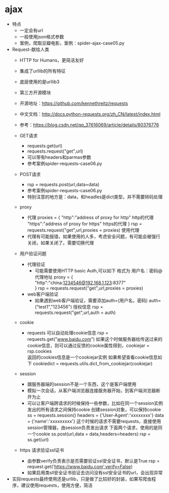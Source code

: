 # ajax
* 特点
    * 一定会有url
    * 一般使用json格式参数
    * 案例，爬取豆瓣电影，案例：spider-ajax-case05.py
* Request-献给人类
    * HTTP for Humans，更简洁友好
    * 集成了urllib的所有特征
    * 底层使用的是urllib3
    * 第三方开源模块
    * 开源地址：https://github.com/kennethreitz/requests
    * 中文文档：http://docs.python-requests.org/zh_CN/latest/index.html
    * 参考：https://blog.csdn.net/qq_37616069/article/details/80376776
    * GET请求
        * requests.get(url)
        * requests.request("get",url)
        * 可以带有headers和parmas参数
        * 参考案例spider-requests-case06.py
    * POST请求
        * rsp = requests.post(url,data=data)
        * 参考案例spider-requests-case06.py
        * 特别注意的地方是：data，和headles是dict类型，并不需要转码处理
    * proxy
        * 代理
            proxies = {
                "http":"address of proxy for http" http的代理
                "https":"address of proxy for https" https的代理
            }
            rsp = requests.request("get",url,proxies = proxies) 使用代理
        * 代理有可能报错，如果使用的人多，考虑安全问题，有可能会被强行关闭，如果关闭了。需要切换代理
    * 用户验证问题
        * 代理验证
            * 可能需要使用HTTP basic Auth,可以如下
                格式为 用户名：密码@ 代理地址
                    proxy = {
                        "http":"china:1234546@192.168.1.123:8377"   
                    }
                    rsp = requests.request("get",url,proxies = proxies)
        * web客户端验证
            * 如果遇到web客户端验证，需要添加auth=(用户名，密码)
                    auth=("test1","123456") 授权信息
                    rsp = requests.request("get",url,auth = auth)
             
    * cookie
        * requests 可以自动处理cookie信息
            rsp = requests.get("www.baidu.com")
            如果这个时候服务器给传送过来的cookie信息，则可以通过反馈的cookie属性得到，cookiejar = rsp.cookies   
            返回的cookies信息是一个cookiejar实例
            如果希望查看cookie信息如下
                cookiedict = requests.utils.dict_from_cookiejar(cookiejar)
    * session
        * 跟服务器端的session不是一个东西，这个是客户端使用
        * 模拟一次会话，从客户端浏览器连接服务器开始，到客户端浏览器断开为止
        * 可以让客户端跨请求的时候保持一些参数，比如在同一个session实例发出的所有请求之间保持cookie
            创建session对象，可以保持cookie
            ss = requests.session()
            headers = {'User-Agent':'xxxxxxxx'}
            data = {'name':'xxxxxxxxx'}
            这个时候的请求不需要requests，直接使用session管理器，由session负责发出请求
            下面两个请求，使用的是同一个cookie
            ss.post(url,data = data,headers=headers)
            rsp = ss.get(url)
    * https 请求验证ssl证书
        * 由参数verify负责表示是否需要验证ssl安全证书，默认是True
            rsp = request.get('https://www.baidu.com',verify=False)
        * 如果启用类sll安全证书验证去访问没有ssl安全证书的url，会出现异常
* 实际requests最终使用还是urllib，只是做了比较好的封装，如果写爬虫程序，建议使用requests，使用方便，简洁
            
            